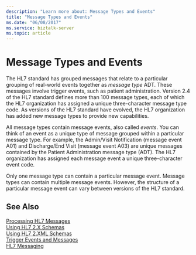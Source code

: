 ```yaml
---
description: "Learn more about: Message Types and Events"
title: "Message Types and Events"
ms.date: "06/08/2017"
ms.service: biztalk-server
ms.topic: article
---
```

# Message Types and Events
The HL7 standard has grouped messages that relate to a particular grouping of real-world events together as *message type* ADT. These messages involve trigger events, such as patient administration. Version 2.4 of the HL7 standard defines more than 100 message types, each of which the HL7 organization has assigned a unique three-character message type code. As versions of the HL7 standard have evolved, the HL7 organization has added new message types to provide new capabilities.  
  
 All message types contain message events, also called *events*. You can think of an event as a unique type of message grouped within a particular message type. For example, the Admin/Visit Notification (message event A01) and Discharge/End Visit (message event A03) are unique messages contained by the Patient Administration message type (ADT). The HL7 organization has assigned each message event a unique three-character event code.  
  
 Only one message type can contain a particular message event. Message types can contain multiple message events. However, the structure of a particular message event can vary between versions of the HL7 standard.  
  
## See Also  
 [Processing HL7 Messages](../../adapters-and-accelerators/accelerator-hl7/processing-hl7-messages.md)   
 [Using HL7 2.X Schemas](../../adapters-and-accelerators/accelerator-hl7/using-hl7-2-x-schemas.md)   
 [Using HL7 2.XML Schemas](../../adapters-and-accelerators/accelerator-hl7/using-hl7-2-xml-schemas.md)   
 [Trigger Events and Messages](../../adapters-and-accelerators/accelerator-hl7/trigger-events-and-messages.md)   
 [HL7 Messaging](../../adapters-and-accelerators/accelerator-hl7/hl7-messaging.md)

